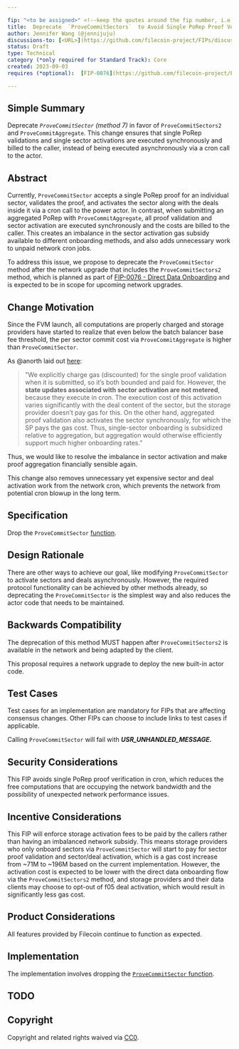 ```yaml
---

fip: "<to be assigned>" <!--keep the qoutes around the fip number, i.e: `fip: "0001"`-->
title:  Deprecate  `ProveCommitSectors`  to Avoid Single PoRep Proof Verification in Cron 
author: Jennifer Wang (@jennijuju)
discussions-to: [<URL>](https://github.com/filecoin-project/FIPs/discussions/689)
status: Draft
type: Technical 
category (*only required for Standard Track): Core
created: 2023-09-03
requires (*optional):  [FIP-0076](https://github.com/filecoin-project/FIPs/blob/master/FIPS/fip-0076.md)

---
```


## Simple Summary

Deprecate *`ProveCommitSector` (method 7)* in favor of `ProveCommitSectors2` and `ProveCommitAggregate`. This change ensures that single PoRep validations and single sector activations are executed synchronously and billed to the caller, instead of being executed asynchronously via a cron call to the actor.

## Abstract

Currently, `ProveCommitSector` accepts a single PoRep proof for an individual sector, validates the proof, and activates the sector along with the deals inside it via a cron call to the power actor. In contrast, when submitting an aggregated PoRep with `ProveCommitAggregate`, all proof validation and sector activation are executed synchronously and the costs are billed to the caller. This creates an imbalance in the sector activation gas subsidy available to different onboarding methods, and also adds unnecessary work to unpaid network cron jobs.

To address this issue, we propose to deprecate the `ProveCommitSector` method after the network upgrade that includes the `ProveCommitSectors2` method, which is planned as part of [FIP-0076 - Direct Data Onboarding](https://github.com/filecoin-project/FIPs/blob/master/FIPS/fip-0076.md) and is expected to be in scope for upcoming network upgrades.

## Change Motivation

Since the FVM launch, all computations are properly charged and storage providers have started to realize that even below the batch balancer base fee threshold, the per sector commit cost via `ProveCommitAggregate` is higher than `ProveCommitSector`.

As @anorth laid out [here](https://github.com/filecoin-project/FIPs/discussions/689#discussioncomment-5680517):

> "We explicitly charge gas (discounted) for the single proof validation when it is submitted, so it’s both bounded and paid for. However, the **state updates associated with sector activation are not metered**, because they execute in cron. The execution cost of this activation varies significantly with the deal content of the sector, but the storage provider doesn’t pay gas for this. On the other hand, aggregated proof validation also activates the sector synchronously, for which the SP pays the gas cost. Thus, single-sector onboarding is subsidized relative to aggregation, but aggregation would otherwise efficiently support much higher onboarding rates.”

Thus, we would like to resolve the imbalance in sector activation and make proof aggregation financially sensible again.

This change also removes unnecessary yet expensive sector and deal activation work from the network cron, which prevents the network from potential cron blowup in the long term.

## Specification

Drop the `ProveCommitSector` [function](https://github.com/filecoin-project/builtin-actors/blob/807630512ba0df9a2d41836f7591c3607ddb0d4f/actors/miner/src/lib.rs#L1775-L1828). 

## Design Rationale

There are other ways to achieve our goal, like modifying `ProveCommitSector` to activate sectors and deals asynchronously. However, the required protocol functionality can be achieved by other methods already, so deprecating the `ProveCommitSector` is the simplest way and also reduces the actor code that needs to be maintained.

## Backwards Compatibility

The deprecation of this method MUST happen after `ProveCommitSectors2` is available in the network and being adapted by the client.  

This proposal requires a network upgrade to deploy the new built-in actor code.

## Test Cases

Test cases for an implementation are mandatory for FIPs that are affecting consensus changes. Other FIPs can choose to include links to test cases if applicable.

Calling `ProveCommitSector` will fail with ***USR_UNHANDLED_MESSAGE.***

## Security Considerations

This FIP avoids single PoRep proof verification in cron, which reduces the free computations that are occupying the network bandwidth and the possibility of unexpected network performance issues.

## Incentive Considerations

This FIP will enforce storage activation fees to be paid by the callers rather than having an imbalanced network subsidy. This means storage providers who only onboard sectors via `ProveCommitSector` will start to pay for sector proof validation and sector/deal activation, which is a gas cost increase from ~71M to ~196M based on the current implementation. However, the activation cost is expected to be lower with the direct data onboarding flow via the `ProveCommitSectors2` method, and storage providers and their data clients may choose to opt-out of f05 deal activation, which would result in significantly less gas cost.

## Product Considerations

All features provided by Filecoin continue to function as expected.

## Implementation

The implementation involves dropping the [`ProveCommitSector` function](https://github.com/filecoin-project/builtin-actors/blob/807630512ba0df9a2d41836f7591c3607ddb0d4f/actors/miner/src/lib.rs#L1775C17-L1828). 

## TODO

<!--A section that lists any unresolved issues or tasks that are part of the FIP proposal. Examples of these include performing benchmarking to know gas fees, validate claims made in the FIP once the final implementation is ready, etc. A FIP can only move to a “Last Call” status once all these items have been resolved.-->

## Copyright

Copyright and related rights waived via [CC0](https://creativecommons.org/publicdomain/zero/1.0/).
